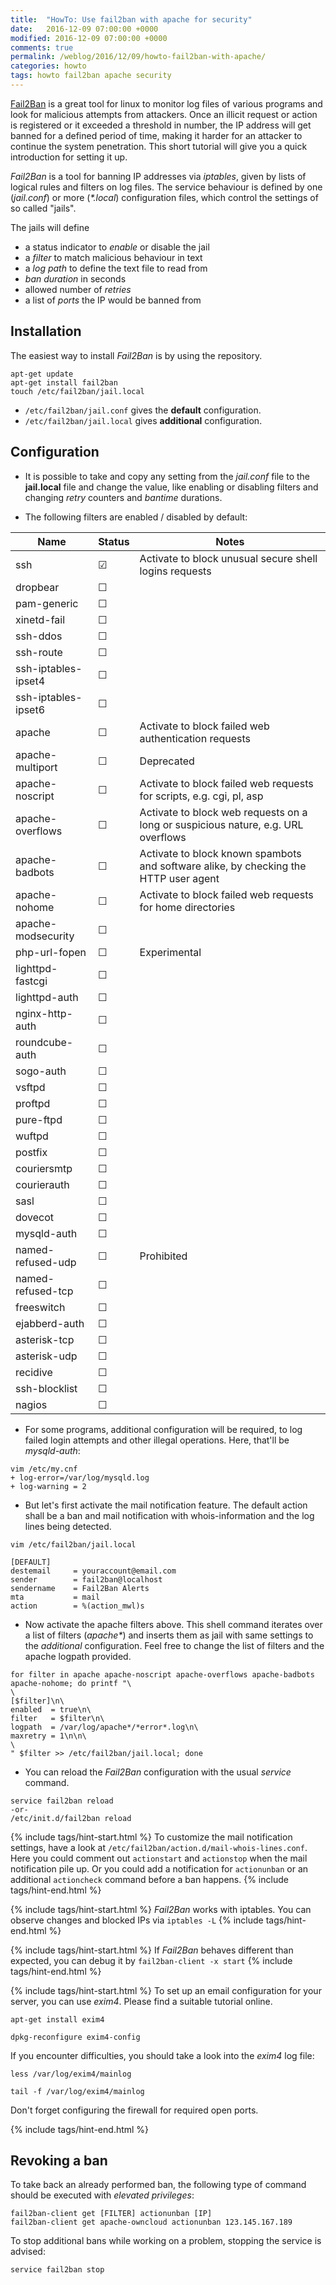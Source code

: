 ```yaml
---
title:  "HowTo: Use fail2ban with apache for security"
date:   2016-12-09 07:00:00 +0000
modified: 2016-12-09 07:00:00 +0000 
comments: true
permalink: /weblog/2016/12/09/howto-fail2ban-with-apache/
categories: howto
tags: howto fail2ban apache security
---
```



[Fail2Ban][f2b] is a great tool for linux to monitor log files of various programs and look for malicious attempts from attackers. Once an illicit request or action is registered or it exceeded a threshold in number, the IP address will get banned for a defined period of time, making it harder for an attacker to continue the system penetration. This short tutorial will give you a quick introduction for setting it up.

<!--more-->

*Fail2Ban* is a tool for banning IP addresses via *iptables*, given by lists of logical rules and filters on log files. The service behaviour is defined by one (*jail.conf*) or more (*\*.local*) configuration files, which control the settings of so called "jails".

The jails will define

 - a status indicator to *enable* or disable the jail
 - a *filter* to match malicious behaviour in text
 - a *log path* to define the text file to read from
 - *ban duration* in seconds
 - allowed number of *retries*
 - a list of *ports* the IP would be banned from
 

## Installation

The easiest way to install *Fail2Ban* is by using the repository.

```
apt-get update
apt-get install fail2ban
touch /etc/fail2ban/jail.local
```

 - `/etc/fail2ban/jail.conf` gives the **default** configuration.
 - `/etc/fail2ban/jail.local` gives **additional** configuration.
 
 
## Configuration

 - It is possible to take and copy any setting from the *jail.conf* file to the **jail.local** file and change the value, like enabling or disabling filters and changing *retry* counters and *bantime* durations.

 - The following filters are enabled / disabled by default:

| Name | Status | Notes |
|---|---|---|
| ssh | ☑ | Activate to block unusual secure shell logins requests |
| dropbear | ☐ |  |
| pam-generic | ☐ |  |
| xinetd-fail | ☐ |  |
| ssh-ddos | ☐ |  |
| ssh-route | ☐ |  |
| ssh-iptables-ipset4 | ☐ |  |
| ssh-iptables-ipset6 | ☐ |  |
| apache | ☐ | Activate to block failed web authentication requests |
| apache-multiport | ☐ | Deprecated |
| apache-noscript | ☐ | Activate to block failed web requests for scripts, e.g. cgi, pl, asp |
| apache-overflows | ☐ | Activate to block web requests on a long or suspicious nature, e.g. URL overflows |
| apache-badbots | ☐ | Activate to block known spambots and software alike, by checking the HTTP user agent |
| apache-nohome | ☐ | Activate to block failed web requests for home directories |
| apache-modsecurity | ☐ |  |
| php-url-fopen | ☐ | Experimental |
| lighttpd-fastcgi | ☐ |  |
| lighttpd-auth | ☐ |  |
| nginx-http-auth | ☐ |  |
| roundcube-auth | ☐ |  |
| sogo-auth | ☐ |  |
| vsftpd | ☐ |  |
| proftpd | ☐ |  |
| pure-ftpd | ☐ |  |
| wuftpd | ☐ |  |
| postfix | ☐ |  |
| couriersmtp | ☐ |  |
| courierauth | ☐ |  |
| sasl | ☐ |  |
| dovecot | ☐ |  |
| mysqld-auth | ☐ |  |
| named-refused-udp | ☐ | Prohibited |
| named-refused-tcp | ☐ |  |
| freeswitch | ☐ |  |
| ejabberd-auth | ☐ |  |
| asterisk-tcp | ☐ |  |
| asterisk-udp | ☐ |  |
| recidive | ☐ |  |
| ssh-blocklist | ☐ |  |
| nagios | ☐ |  |



 - For some programs, additional configuration will be required, to log failed login attempts and other illegal operations. Here, that'll be *mysqld-auth*:

```
vim /etc/my.cnf
+ log-error=/var/log/mysqld.log
+ log-warning = 2
```

 - But let's first activate the mail notification feature. The default action shall be a ban and mail notification with whois-information and the log lines being detected.

```
vim /etc/fail2ban/jail.local

[DEFAULT]
destemail     = youraccount@email.com
sender        = fail2ban@localhost
sendername    = Fail2Ban Alerts
mta           = mail
action        = %(action_mwl)s
```



 - Now activate the apache filters above. This shell command iterates over a list of filters (*apache\**) and inserts them as jail with same settings to the *additional* configuration. Feel free to change the list of filters and the apache logpath provided.

```
for filter in apache apache-noscript apache-overflows apache-badbots apache-nohome; do printf "\
\
[$filter]\n\
enabled  = true\n\
filter   = $filter\n\
logpath  = /var/log/apache*/*error*.log\n\
maxretry = 1\n\n\
\
" $filter >> /etc/fail2ban/jail.local; done
```


 - You can reload the *Fail2Ban* configuration with the usual *service* command.

```
service fail2ban reload
-or-
/etc/init.d/fail2ban reload
```



{% include tags/hint-start.html %}
To customize the mail notification settings, have a look at `/etc/fail2ban/action.d/mail-whois-lines.conf`. Here you could comment out `actionstart` and `actionstop` when the mail notification pile up. Or you could add a notification for `actionunban` or an additional `actioncheck` command before a ban happens.
{% include tags/hint-end.html %}

 


{% include tags/hint-start.html %}
*Fail2Ban* works with iptables. You can observe changes and blocked IPs via `iptables -L`
{% include tags/hint-end.html %}
 
 


{% include tags/hint-start.html %}
If *Fail2Ban* behaves different than expected, you can debug it by `fail2ban-client -x start`
{% include tags/hint-end.html %}

 


{% include tags/hint-start.html %}
To set up an email configuration for your server, you can use *exim4*. Please find a suitable tutorial online.

```
apt-get install exim4

dpkg-reconfigure exim4-config
```

If you encounter difficulties, you should take a look into the *exim4* log file:

```
less /var/log/exim4/mainlog

tail -f /var/log/exim4/mainlog
```

Don't forget configuring the firewall for required open ports.

{% include tags/hint-end.html %}




## Revoking a ban

To take back an already performed ban, the following type of command should be executed with *elevated privileges*:
 
``` 
fail2ban-client get [FILTER] actionunban [IP]
fail2ban-client get apache-owncloud actionunban 123.145.167.189
```

To stop additional bans while working on a problem, stopping the service is advised:
 
```
service fail2ban stop
```

 
 

[f2b]: http://www.fail2ban.org/